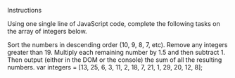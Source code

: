 
Instructions

Using one single line of JavaScript code, complete the following tasks on the array of integers below.

Sort the numbers in descending order (10, 9, 8, 7, etc).
Remove any integers greater than 19.
Multiply each remaining number by 1.5 and then subtract 1.
Then output (either in the DOM or the console) the sum of all the resulting numbers.
var integers = [13, 25, 6, 3, 11, 2, 18, 7, 21, 1, 29, 20, 12, 8];